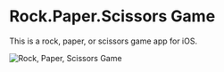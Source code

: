 # Rock.Paper.Scissors Game

This is a rock, paper, or scissors game app for iOS.

![Rock, Paper, Scissors Game](/Rock.Paper.Scissors-Game/preview.gif?raw=true "Rock. Paper. Scissors")


